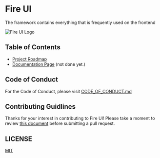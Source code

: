 # Fire UI
The framework contains everything that is frequently used on the frontend

![Fire UI Logo](https://github.com/kimlimjustin/fire-ui/blob/master/docs/logo.jpg?raw=true)

## Table of Contents
- [Project Roadmap](https://github.com/kimlimjustin/fire-ui/projects/1)
- [Documentation Page](https://kimlim.net/fire-ui/) (not done yet.)

## Code of Conduct
For the Code of Conduct, please visit [CODE_OF_CONDUCT.md](https://github.com/kimlimjustin/fire-ui/blob/master/CODE_OF_CONDUCT.md)

## Contributing Guidlines
Thanks for your interest in contributing to Fire UI! Please take a moment to review [this document](https://github.com/kimlimjustin/fire-ui/blob/master/CONTRIBUTING.md) before submitting a pull request.

## LICENSE
[MIT](https://github.com/kimlimjustin/fire-ui/blob/master/LICENSE)
